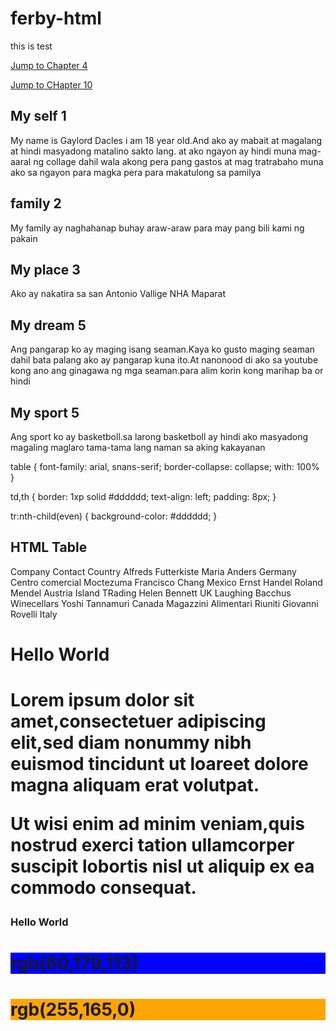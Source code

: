 # ferby-html
this is test

<!DOCTYPE html>
<html>
<body>

<p><a href="#C4">Jump to Chapter 4</a></p>
<p><a href="#C10">Jump to CHapter 10</a></p>

<h2>My self 1</h2>
<p>My name is Gaylord Dacles i am 18 year old.And ako ay mabait at magalang at hindi masyadong matalino sakto lang.
at ako ngayon ay hindi muna mag-aaral ng collage dahil wala akong pera pang gastos at mag tratrabaho muna ako sa ngayon para magka pera para makatulong sa pamilya</p>

<h2>family 2</h2>
<p>My family ay naghahanap buhay araw-araw para may pang bili kami ng pakain</p>

<h2>My place 3</h2>
<p>Ako ay nakatira sa san Antonio Vallige NHA Maparat</p>  

<h2 id="C4">My dream 5</h2>
<p>Ang pangarap ko ay maging isang seaman.Kaya ko gusto maging seaman dahil bata palang ako ay pangarap kuna ito.At nanonood di ako sa youtube kong ano ang ginagawa ng mga seaman.para alim korin kong marihap ba or hindi</p> 

<h2>My sport 5</h2>
<p>Ang sport ko ay basketboll.sa larong basketboll ay hindi ako masyadong magaling maglaro tama-tama lang naman sa aking kakayanan</p>  

<!DOCTYPE html>
<htlm>
<head>
<stype>
table {
font-family: arial, snans-serif; 
border-collapse: collapse;
with: 100%
}

td,th {
 border: 1xp solid #dddddd;
 text-align: left;
 padding: 8px;
}

tr:nth-child(even) {
 background-color: #dddddd;
}
</stype>
</head>
<body>

<h2>HTML Table</h2

<table>
 <tr>
<th>Company</th>
<th>Contact</yh>
<th>Country</th>
</tr>
<tr>
<td>Alfreds Futterkiste</td>
<td>Maria Anders</td>
<td>Germany</td>
</tr>
<tr>
<td>Centro comercial Moctezuma</td>
<td>Francisco Chang</td>
<td>Mexico</td>
</tr>
<tr>
<td>Ernst Handel</td>
<td>Roland Mendel</td>
<td>Austria</td>
</tr>
<tr>
<td>Island TRading</td>
<td>Helen Bennett</td>
<td>UK</td>
</tr>
<tr>
<td>Laughing Bacchus Winecellars</td>
<td>Yoshi Tannamuri</td>
<td>Canada</td>
</tr>
<tr>
<td>Magazzini Alimentari Riuniti</td>
<td>Giovanni Rovelli</td>
<td>Italy</td>
</tr>
</table>

</body>
</html>

<!DOCTYPE html>
<html>
<body>

<h1 style="background-
color:DodgerBlue;">Hello World<h1>

<p style="background-color:Tomato;">

Lorem ipsum dolor sit amet,consectetuer
adipiscing elit,sed diam nonummy nibh
euismod tincidunt ut loareet dolore magna
aliquam erat volutpat.

Ut wisi enim ad minim veniam,quis nostrud
exerci tation ullamcorper suscipit lobortis nisl ut
aliquip ex ea commodo consequat.

</p>

</body>

</html>

<!DOCTYPE html>

<html>

<body>

<h3 stype="color:Tomato;">Hello World</h3>

<p stype="color:DodgerBlue;"Lorem ipsum dolor sit amet,consectetuer adipiscing elit,sed diam nonummy nibh euismod tincidunt ut laoreet dolore magma aliquam erat volutpat.</p>

<p style="color:MediumSeaGreen;'>Ut wisi enim ad minim veniam,quis nostrud exerci tation ullamcorper suscipit lobortis nisl ut aliquip ex ea commodo consequat.</p>

</body>

</html>

<!DOCTYPE html>

<html>

<body>

<h1 style='background-color:rgb(255,0,0);"rgb(255,0,0)</h1>

<h1 style='background-color:rgb(0,0,255);">rgb(0,0,255)</h1>

<h1 style='background-color:rgb(60,179,113);">rgb(60,179,113)</h1>

<h1 style="background-color:rgb(238,130,238);".rgb(238,130,238)</h1>

<h1 style="background-color:rgb(255,165,0);">rgb(255,165,0)</h1>

<H1 STYLE="background-color:rgb(106,90,205);"rgb(106,90,205)</h1>

</body>

</html>

